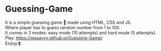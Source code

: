 # Guessing-Game
It is a simple guessing game 🚀 made using HTML, CSS and JS. <br/>
Where player has to guess random number from 1 to 100. <br/>
It comes in 2 modes: easy mode (10 attempts) and hard mode (5 attempts). <br/>
Play: https://wasayyy.github.io/Guessing-Game/ <br/>
Enzoy🏄
